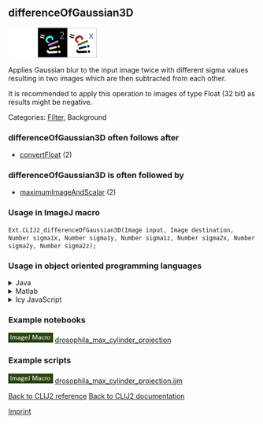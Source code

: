 ## differenceOfGaussian3D
<img src="images/mini_empty_logo.png"/><img src="images/mini_clij2_logo.png"/><img src="images/mini_clijx_logo.png"/>

Applies Gaussian blur to the input image twice with different sigma values resulting in two images which are then subtracted from each other.

It is recommended to apply this operation to images of type Float (32 bit) as results might be negative.

Categories: [Filter](https://clij.github.io/clij2-docs/reference__filter), Background

### differenceOfGaussian3D often follows after
* <a href="reference_convertFloat">convertFloat</a> (2)


### differenceOfGaussian3D is often followed by
* <a href="reference_maximumImageAndScalar">maximumImageAndScalar</a> (2)


### Usage in ImageJ macro
```
Ext.CLIJ2_differenceOfGaussian3D(Image input, Image destination, Number sigma1x, Number sigma1y, Number sigma1z, Number sigma2x, Number sigma2y, Number sigma2z);
```


### Usage in object oriented programming languages



<details>

<summary>
Java
</summary>
<pre class="highlight">// init CLIJ and GPU
import net.haesleinhuepf.clij2.CLIJ2;
import net.haesleinhuepf.clij.clearcl.ClearCLBuffer;
CLIJ2 clij2 = CLIJ2.getInstance();

// get input parameters
ClearCLBuffer input = clij2.push(inputImagePlus);
destination = clij2.create(input);
float sigma1x = 1.0;
float sigma1y = 2.0;
float sigma1z = 3.0;
float sigma2x = 4.0;
float sigma2y = 5.0;
float sigma2z = 6.0;
</pre>

<pre class="highlight">
// Execute operation on GPU
clij2.differenceOfGaussian3D(input, destination, sigma1x, sigma1y, sigma1z, sigma2x, sigma2y, sigma2z);
</pre>

<pre class="highlight">
// show result
destinationImagePlus = clij2.pull(destination);
destinationImagePlus.show();

// cleanup memory on GPU
clij2.release(input);
clij2.release(destination);
</pre>

</details>



<details>

<summary>
Matlab
</summary>
<pre class="highlight">% init CLIJ and GPU
clij2 = init_clatlab();

% get input parameters
input = clij2.pushMat(input_matrix);
destination = clij2.create(input);
sigma1x = 1.0;
sigma1y = 2.0;
sigma1z = 3.0;
sigma2x = 4.0;
sigma2y = 5.0;
sigma2z = 6.0;
</pre>

<pre class="highlight">
% Execute operation on GPU
clij2.differenceOfGaussian3D(input, destination, sigma1x, sigma1y, sigma1z, sigma2x, sigma2y, sigma2z);
</pre>

<pre class="highlight">
% show result
destination = clij2.pullMat(destination)

% cleanup memory on GPU
clij2.release(input);
clij2.release(destination);
</pre>

</details>



<details>

<summary>
Icy JavaScript
</summary>
<pre class="highlight">// init CLIJ and GPU
importClass(net.haesleinhuepf.clicy.CLICY);
importClass(Packages.icy.main.Icy);

clij2 = CLICY.getInstance();

// get input parameters
input_sequence = getSequence();
input = clij2.pushSequence(input_sequence);
destination = clij2.create(input);
sigma1x = 1.0;
sigma1y = 2.0;
sigma1z = 3.0;
sigma2x = 4.0;
sigma2y = 5.0;
sigma2z = 6.0;
</pre>

<pre class="highlight">
// Execute operation on GPU
clij2.differenceOfGaussian3D(input, destination, sigma1x, sigma1y, sigma1z, sigma2x, sigma2y, sigma2z);
</pre>

<pre class="highlight">
// show result
destination_sequence = clij2.pullSequence(destination)
Icy.addSequence(destination_sequence);
// cleanup memory on GPU
clij2.release(input);
clij2.release(destination);
</pre>

</details>





### Example notebooks
<a href="https://clij.github.io/clij2-docs/md/drosophila_max_cylinder_projection"><img src="images/language_macro.png" height="20"/></a> [drosophila_max_cylinder_projection](https://clij.github.io/clij2-docs/md/drosophila_max_cylinder_projection)  




### Example scripts
<a href="https://github.com/clij/clij2-docs/blob/master/src/main/macro/drosophila_max_cylinder_projection.ijm"><img src="images/language_macro.png" height="20"/></a> [drosophila_max_cylinder_projection.ijm](https://github.com/clij/clij2-docs/blob/master/src/main/macro/drosophila_max_cylinder_projection.ijm)  


[Back to CLIJ2 reference](https://clij.github.io/clij2-docs/reference)
[Back to CLIJ2 documentation](https://clij.github.io/clij2-docs)

[Imprint](https://clij.github.io/imprint)
